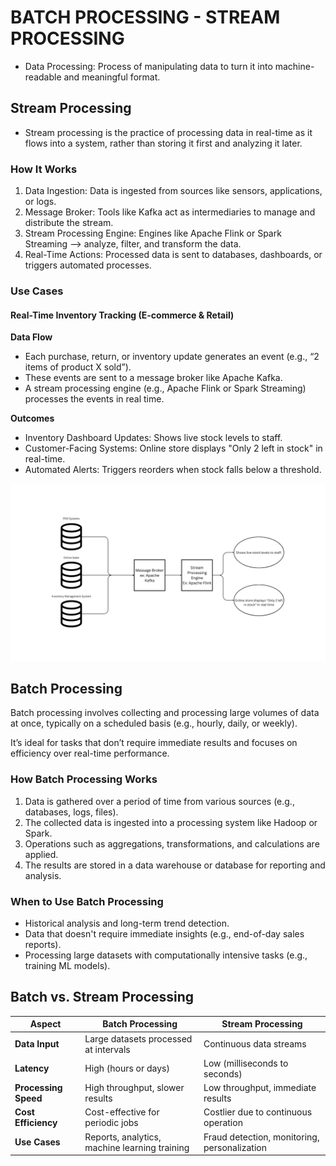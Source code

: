 # BATCH PROCESSING - STREAM PROCESSING

- Data Processing: Process of manipulating data to turn it into machine-readable and meaningful format.

## Stream Processing
- Stream processing is the practice of processing data in real-time as it flows into a system, rather than storing it first and analyzing it later. 


### How It Works
1. Data Ingestion: Data is ingested from sources like sensors, applications, or logs.
2. Message Broker: Tools like Kafka act as intermediaries to manage and distribute the stream.
3. Stream Processing Engine: Engines like Apache Flink or Spark Streaming --> analyze, filter, and transform the data.
4. Real-Time Actions: Processed data is sent to databases, dashboards, or triggers automated processes.

### Use Cases
####  Real-Time Inventory Tracking (E-commerce & Retail)
**Data Flow**
- Each purchase, return, or inventory update generates an event (e.g., “2 items of product X sold”).
- These events are sent to a message broker like Apache Kafka.
- A stream processing engine (e.g., Apache Flink or Spark Streaming) processes the events in real time.

**Outcomes**
- Inventory Dashboard Updates: Shows live stock levels to staff.
- Customer-Facing Systems: Online store displays "Only 2 left in stock" in real-time.
- Automated Alerts: Triggers reorders when stock falls below a threshold.

![stream_processing](stream_processing.png)

## Batch Processing
Batch processing involves collecting and processing large volumes of data at once, typically on a scheduled basis (e.g., hourly, daily, or weekly). 

It’s ideal for tasks that don’t require immediate results and focuses on efficiency over real-time performance.



### How Batch Processing Works

1. Data is gathered over a period of time from various sources (e.g., databases, logs, files).  
2. The collected data is ingested into a processing system like Hadoop or Spark.  
3. Operations such as aggregations, transformations, and calculations are applied.  
4. The results are stored in a data warehouse or database for reporting and analysis.  

### When to Use Batch Processing

- Historical analysis and long-term trend detection.  
- Data that doesn't require immediate insights (e.g., end-of-day sales reports).  
- Processing large datasets with computationally intensive tasks (e.g., training ML models).  
    

## **Batch vs. Stream Processing**  

| **Aspect**           | **Batch Processing**                       | **Stream Processing**            |
|----------------------|----------------------------------------|----------------------------------|
| **Data Input**       | Large datasets processed at intervals   | Continuous data streams          |
| **Latency**          | High (hours or days)                    | Low (milliseconds to seconds)    |
| **Processing Speed** | High throughput, slower results         | Low throughput, immediate results|
| **Cost Efficiency**  | Cost-effective for periodic jobs        | Costlier due to continuous operation |
| **Use Cases**        | Reports, analytics, machine learning training | Fraud detection, monitoring, personalization |



